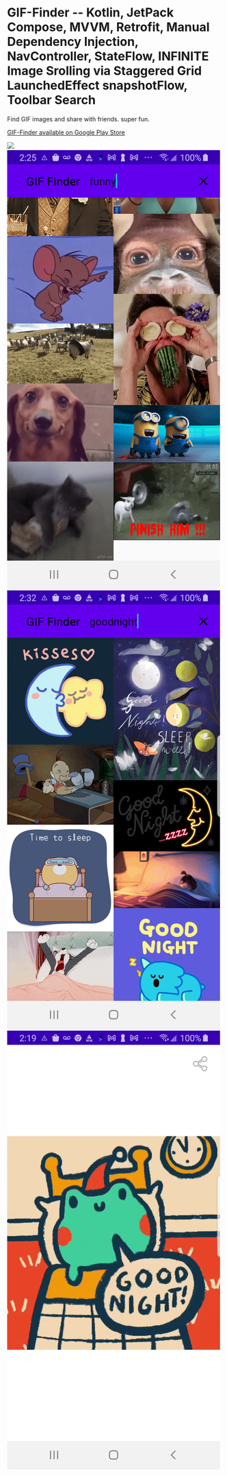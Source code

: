 # GIF-Finder -- Kotlin, JetPack Compose, MVVM, Retrofit, Manual Dependency Injection, NavController, StateFlow, INFINITE Image Srolling via Staggered Grid LaunchedEffect snapshotFlow, Toolbar Search

Find GIF images and share with friends.  super fun.


[GIF-Finder available on Google Play Store](https://play.google.com/store/apps/details?id=com.kk.android.fuzzy_waddle)


<img src="/JAVA/GIF-Finder-Java/external/screenshot_main2.png"/>


<img src="/JAVA/GIF-Finder-Java/external/screenshot_main4.png"/>


<img src="/JAVA/GIF-Finder-Java/external/screenshot_main6.png"/>


<img src="/JAVA/GIF-Finder-Java/external/screenshot_details2.png"/>
